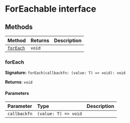 # ForEachable interface













## Methods

| Method	   |  Returns	| Description|
|:-------------|:-------|:-----------|
|[`forEach`](#foreach)      | `void` |  |




### forEach



**Signature:** ``forEach(callbackfn: (value: T) => void): void``

**Returns**: ``void``



#### Parameters


| Parameter	   | Type    | Description |
|:-------------|:---------------|:------------|
| `callbackfn`    | `(value: T) => void` |  |

